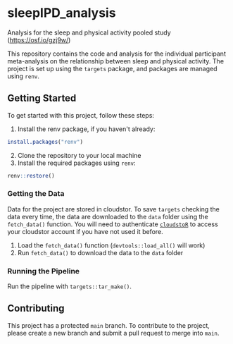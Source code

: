 # sleepIPD_analysis
Analysis for the sleep and physical activity pooled study (https://osf.io/gzj9w/)

This repository contains the code and analysis for the individual participant meta-analysis on the relationship between sleep and physical activity. The project is set up using the `targets` package, and packages are managed using `renv`.

## Getting Started

To get started with this project, follow these steps:

1. Install the renv package, if you haven't already:
```r
install.packages("renv")
```
2. Clone the repository to your local machine
3. Install the required packages using `renv`:
```r
renv::restore()
```

### Getting the Data

Data for the project are stored in cloudstor. To save `targets` checking the data every time, the data are downloaded to the `data` folder using the `fetch_data()` function. You will need to authenticate [`cloudstoR`](https://cran.r-project.org/package=cloudstoR) to access your cloudstor account if you have not used it before.

1. Load the `fetch_data()` function (`devtools::load_all()` will work)
2. Run `fetch_data()` to download the data to the `data` folder

### Running the Pipeline

Run the pipeline with `targets::tar_make()`.

## Contributing

This project has a protected `main` branch. To contribute to the project, please create a new branch and submit a pull request to merge into `main`.